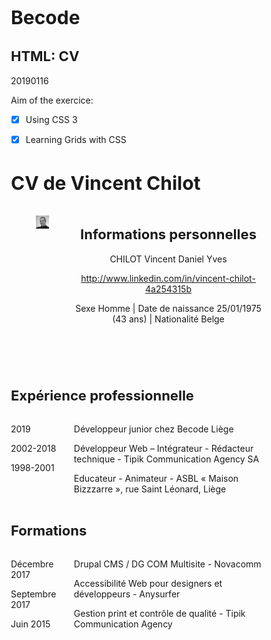 # Becode

## HTML: CV

20190116

Aim of the exercice:
- [x] Using CSS 3
- [x] Learning Grids with CSS



<!doctype html>
<html lang="fr">
<head>
  <meta charset="utf-8">
  <title>CV Vincent Chilot</title>
   <link rel="stylesheet" type="text/css" href="style.css">
  <!--[if lt IE 9]>
  <script src="//html5shim.googlecode.com/svn/trunk/html5.js"></script>
  <![endif]-->
  <style>
  body{
    margin: 25px;
  }
  h1{
    font-size: 30px;
  }
  h2{
    font-size: 22px;
  }
  .grid-container-head {
    width: 80%;
    display: grid;
    grid-template-columns: 1fr 1fr;
    grid-template-rows: 1fr;
    grid-template-areas: "boxH1 boxH2";
    grid-template-columns: 25% 75%;
  }
  .grid-container-section {
    width: 80%;
    display: grid;
    grid-template-columns: 1fr 1fr;
    grid-template-rows: 1fr;
    grid-template-areas: "box1 box1" "box2 box3";
    grid-template-columns: 25% 75%;
  }
  .boxH1 { grid-area: boxH1; }
  .boxH2 { grid-area: boxH2; }
  .box1 { grid-area: box1; }
  .box2 { grid-area: box2; }
  .box3 { grid-area: box3; }
  </style>
</head>
<body>
<h1>CV de Vincent Chilot</h1>
<header class="grid-container-head">
  <div class="boxH1">
    <figure><img src="profile-picture.jpg" alt="Photo Vincent Chilot"/></figure>
  </div>
  <div class="boxH2">
    <h2>Informations personnelles</h2>
    <p>CHILOT Vincent Daniel Yves</p>
    <p><a href="http://www.linkedin.com/in/vincent-chilot-4a254315b">http://www.linkedin.com/in/vincent-chilot-4a254315b</a></p>
    <p>Sexe Homme | Date de naissance 25/01/1975 (43 ans) | Nationalité Belge</p>
  </div>
</header>
<section class="grid-container-section">
  <div class="box1">
    <h2>Expérience professionnelle</h2>
  </div>
  <div class="box2">
    <p>2019</p>
    <p>2002-2018</p>
    <p>1998-2001</p>
  </div>
  <div class="box3">
    <p>Développeur junior chez Becode Liège</p>
    <p>Développeur Web – Intégrateur - Rédacteur technique - Tipik Communication Agency SA</p>
    <p>Educateur - Animateur - ASBL « Maison Bizzzarre », rue Saint Léonard, Liège</p>
  </div>
</section>
<section class="grid-container-section">
  <div class="box1">
    <h2>Formations</h2>
  </div>
  <div class="box2">
    <p>Décembre 2017</p>
    <p>Septembre 2017</p>
    <p>Juin 2015</p>
  </div>
  <div class="box3">
    <p>Drupal CMS / DG COM Multisite - Novacomm</p>
    <p>Accessibilité Web pour designers et développeurs - Anysurfer</p>
    <p>Gestion print et contrôle de qualité - Tipik Communication Agency</p>
  </div>
</section>
</body>

